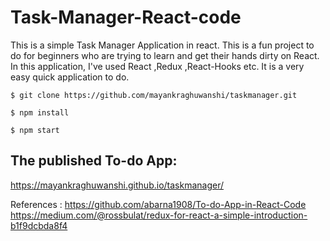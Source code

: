 # Task-Manager-React-code

This is a simple Task Manager Application in react. This is a fun project to do for beginners who are trying to learn and get their hands dirty on React. In this application, I've used React ,Redux ,React-Hooks etc. It is a very easy quick application to do.

```
$ git clone https://github.com/mayankraghuwanshi/taskmanager.git

$ npm install

$ npm start
```

## The published To-do App:
https://mayankraghuwanshi.github.io/taskmanager/

References : 
https://github.com/abarna1908/To-do-App-in-React-Code
https://medium.com/@rossbulat/redux-for-react-a-simple-introduction-b1f9dcbda8f4
